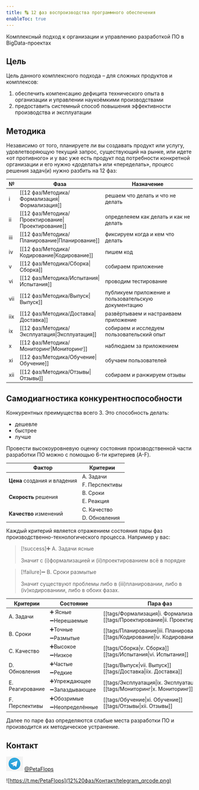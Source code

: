 ```yaml
---
title: 🔠 12 фаз воспроизводства программного обеспечения
enableToc: true
---
```


Комплексный подход к организации и управлению разработкой ПО в BigData-проектах

## Цель
Цель данного комплексного подхода – для сложных продуктов и комплексов: 
1. обеспечить компенсацию дефицита технического опыта в организации и управлении наукоёмкими производствами
2. предоставить системный способ повышения эффективности производства и эксплуатации

## Методика
Независимо от того, планируете ли вы создавать продукт или услугу, удовлетворяющую текущий запрос, существующий на рынке, или идете «от противного» и у вас уже есть продукт под потребности конкретной организации и его нужно «доделать» или «переделать», процесс решения задач(и) нужно разбить на 12 фаз: 

| № | Фаза | Назначение|
|--|--|--|
|i|[[12 фаз/Методика/Формализация\|Формализация]]|решаем что делать и что не делать|
|ii|[[12 фаз/Методика/Проектирование\|Проектирование]]|определеяем как делать и как не делать|
|iii|[[12 фаз/Методика/Планирование\|Планирование]]|фиксируем когда и кем что делать|
|iv|[[12 фаз/Методика/Кодирование\|Кодирование]]|пишем код|
|v|[[12 фаз/Методика/Сборка\|Сборка]]|собираем приложение|
|vi|[[12 фаз/Методика/Испытания\|Испытания]]|проводим тестирование|
|vii|[[12 фаз/Методика/Выпуск\|Выпуск]]|публикуем приложение и пользовательскую документацию|
|iix|[[12 фаз/Методика/Доставка\|Доставка]]|развёртываем и настраиваем приложение|
|ix|[[12 фаз/Методика/Эксплуатация\|Эксплуатация]]|собираем и исследуем пользовательский опыт|
|x|[[12 фаз/Методика/Мониторинг\|Мониторинг]]|наблюдаем за приложением|
|xi|[[12 фаз/Методика/Обучение\|Обучение]]|обучаем пользователей|
|xii|[[12 фаз/Методика/Отзывы\|Отзывы]]|собираем и ранжируем отзывы|

## Самодиагностика конкурентноспособности

Конкурентных преимущества всего 3. Это способность делать:
- дешевле
- быстрее
- лучше

Провести высокоуровневую оценку состояния производственной части разработки ПО можно с помощью 6-ти критериев (A-F).

<table>
	<thead>
		<tr>
			<th>Фактор</th>
			<th>Критерии</th>
		</tr>
	</thead>
	<tbody>
		<tr>
			<td rowspan=2><b>Цена</b> создания и владения</td>
			<td>A. Задачи</td>
		</tr>
		<tr>
			<td>F. Перспективы</td>
		</tr>
		<tr>
			<td rowspan=2><b>Скорость</b> решения</td>
			<td>B. Сроки </td>
		</tr>
		<tr>
			<td>E. Реакция</td>
		</tr>
		<tr>
			<td rowspan=2><b>Качество</b> изменений</td>
			<td>C. Качество</td>
		</tr>
		<tr>
			<td>D. Обновления</td>
		</tr>
	</tbody>
</table>

Каждый критерий является отражением состояния пары фаз производственно-технологического процесса. Например у вас:

> [!success]➕ А. Задачи ясные
>
> Значит с (i)формализацией и (ii)проектированием всё в порядке

> [!failure]➖ В. Сроки размытые
>
> Значит существуют проблемы либо в (iii)планировании, либо в (iv)кодированиии, либо в обоих фазах.

<table>
    <thead>
        <tr>
            <th>Критерии</th>
            <th>Состояние</th>
            <th>Пара фаз</th>
        </tr>
    </thead>
    <tbody>
        <tr>
            <td rowspan=2>A. Задачи</td>
            <td>➕ Ясные</td>
            <td rowspan=2 ><nobr>[[tags/Формализация|i. Формализация]]</nobr><br><nobr>[[tags/Проектирование|ii. Проектирование]]</nobr></td>
        </tr>
        <tr>
            <td>➖Нерешаемые</td>
        </tr>
        <tr>
            <td rowspan=2>B. Сроки</td>
            <td>➕Точные</td>
            <td rowspan=2 ><nobr>[[tags/Планирование|iii. Планирование]]</nobr><br><nobr>[[tags/Кодирование|iv. Кодирование]]</nobr></td>
        </tr>
        <tr>
            <td>➖Размытые</td>
        </tr>
        <tr>
            <td rowspan=2>C. Качество</td>
            <td>➕Высокое</td>
            <td rowspan=2 ><nobr>[[tags/Сборка|v. Сборка]]</nobr><br><nobr>[[tags/Испытания|vi. Испытания]]</nobr></td>
        </tr>
        <tr>
            <td>➖Низкое</td>
        </tr>
		<tr>
            <td rowspan=2>D. Обновления</td>
            <td>➕Частые</td>
            <td rowspan=2 ><nobr>[[tags/Выпуск|vii. Выпуск]]</nobr><br><nobr>[[tags/Доставка|iix. Доставка]]</nobr></td>
        </tr>
        <tr>
            <td>➖Редкие</td>
        </tr>
        <tr>
            <td rowspan=2>E. Реагирование</td>
            <td>➕Упреждающее</td>
            <td rowspan=2 ><nobr>[[tags/Эксплуатация|ix. Эксплуатация]]</nobr><br><nobr>[[tags/Мониторинг|x. Мониторинг]]</nobr></td>
        </tr>
        <tr>
            <td>➖Запаздывающее</td>
        </tr>
        <tr>
            <td rowspan=2>F. Перспективы</td>
            <td>➕Обозримые</td>
            <td rowspan=2 ><nobr>[[tags/Обучение|xi. Обучение]]</nobr><br><nobr>[[tags/Отзывы|xii. Отзывы]]</nobr></td>
        </tr>
        <tr>
            <td>➖Неопределённые</td>
        </tr>
    </tbody>
</table>

Далее по паре фаз определяются слабые места разработки ПО и производится их методическое устранение.

## Контакт

![Telegram](12%20фаз/Контакт/telegram-icon-blue-angle.png)
[@PetaFlops](https://t.me/PetaFlops)

![https://t.me/PetaFlops](12%20фаз/Контакт/telegram_qrcode.png)
